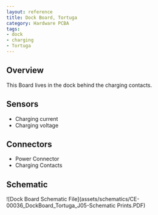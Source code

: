 ```yaml
---
layout: reference
title: Dock Board, Tortuga
category: Hardware PCBA
tags:
- dock
- charging
- Tortuga
---
```


## Overview
This Board lives in the dock behind the charging contacts.

## Sensors
- Charging current
- Charging voltage

## Connectors
- Power Connector
- Charging Contacts

## Schematic
![Dock Board Schematic File](assets/schematics/CE-00036_DockBoard_Tortuga_J05-Schematic Prints.PDF)

